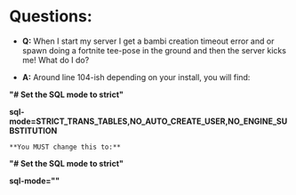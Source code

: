   
# Questions: #

* **Q:** When I start my server I get a bambi creation timeout error and or spawn doing a fortnite tee-pose in the ground and then the server kicks me! What do I do?

* **A:** Around line 104-ish depending on your install, you will find:

**"# Set the SQL mode to strict"**

**sql-mode=STRICT_TRANS_TABLES,NO_AUTO_CREATE_USER,NO_ENGINE_SUBSTITUTION**

`**You MUST change this to:**`

**"# Set the SQL mode to strict"**

**sql-mode=""**

